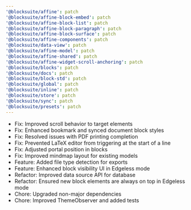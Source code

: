 ```yaml
---
'@blocksuite/affine': patch
'@blocksuite/affine-block-embed': patch
'@blocksuite/affine-block-list': patch
'@blocksuite/affine-block-paragraph': patch
'@blocksuite/affine-block-surface': patch
'@blocksuite/affine-components': patch
'@blocksuite/data-view': patch
'@blocksuite/affine-model': patch
'@blocksuite/affine-shared': patch
'@blocksuite/affine-widget-scroll-anchoring': patch
'@blocksuite/blocks': patch
'@blocksuite/docs': patch
'@blocksuite/block-std': patch
'@blocksuite/global': patch
'@blocksuite/inline': patch
'@blocksuite/store': patch
'@blocksuite/sync': patch
'@blocksuite/presets': patch
---
```


- Fix: Improved scroll behavior to target elements
- Fix: Enhanced bookmark and synced document block styles
- Fix: Resolved issues with PDF printing completion
- Fix: Prevented LaTeX editor from triggering at the start of a line
- Fix: Adjusted portal position in blocks
- Fix: Improved mindmap layout for existing models
- Feature: Added file type detection for exports
- Feature: Enhanced block visibility UI in Edgeless mode
- Refactor: Improved data source API for database
- Refactor: Ensured new block elements are always on top in Edgeless mode
- Chore: Upgraded non-major dependencies
- Chore: Improved ThemeObserver and added tests
